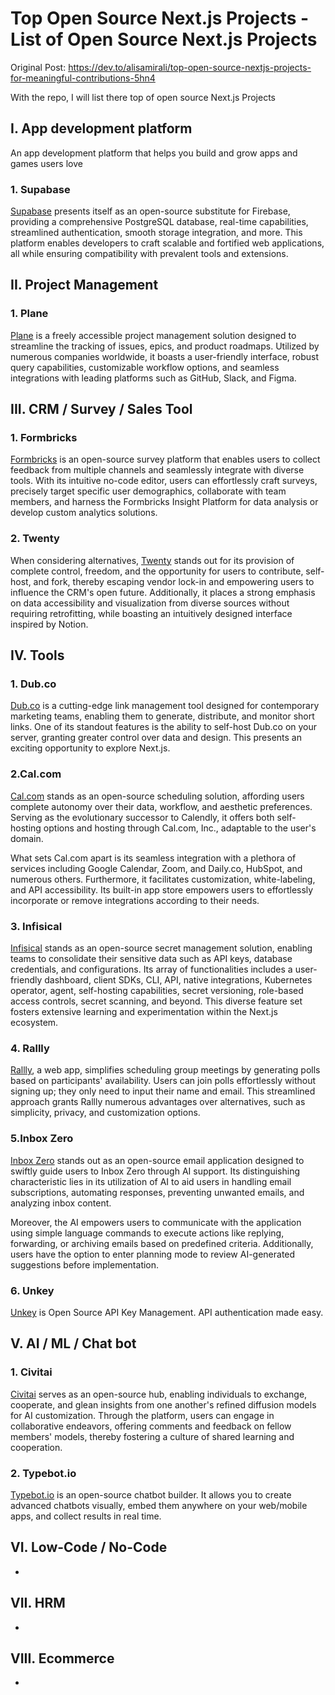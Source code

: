 # Top Open Source Next.js Projects - List of Open Source Next.js Projects

Original Post: https://dev.to/alisamirali/top-open-source-nextjs-projects-for-meaningful-contributions-5hn4

With the repo, I will list there top of open source Next.js Projects

## I. App development platform
An app development platform that helps you build and grow apps and games users love

### 1. Supabase
[Supabase](https://github.com/supabase/supabase) presents itself as an open-source substitute for Firebase, providing a comprehensive PostgreSQL database, real-time capabilities, streamlined authentication, smooth storage integration, and more. 
This platform enables developers to craft scalable and fortified web applications, all while ensuring compatibility with prevalent tools and extensions.


## II. Project Management

### 1. Plane
[Plane](https://github.com/makeplane/plane) is a freely accessible project management solution designed to streamline the tracking of issues, epics, and product roadmaps. Utilized by numerous companies worldwide, it boasts a user-friendly interface, robust query capabilities, customizable workflow options, and seamless integrations with leading platforms such as GitHub, Slack, and Figma.


## III. CRM / Survey / Sales Tool

### 1. Formbricks
[Formbricks](https://github.com/formbricks/formbricks) is an open-source survey platform that enables users to collect feedback from multiple channels and seamlessly integrate with diverse tools. With its intuitive no-code editor, users can effortlessly craft surveys, precisely target specific user demographics, collaborate with team members, and harness the Formbricks Insight Platform for data analysis or develop custom analytics solutions.

### 2. Twenty
When considering alternatives, [Twenty](https://github.com/twentyhq/twenty) stands out for its provision of complete control, freedom, and the opportunity for users to contribute, self-host, and fork, thereby escaping vendor lock-in and empowering users to influence the CRM's open future. Additionally, it places a strong emphasis on data accessibility and visualization from diverse sources without requiring retrofitting, while boasting an intuitively designed interface inspired by Notion.

## IV. Tools

### 1. Dub.co
[Dub.co](https://github.com/dubinc/dub) is a cutting-edge link management tool designed for contemporary marketing teams, enabling them to generate, distribute, and monitor short links. One of its standout features is the ability to self-host Dub.co on your server, granting greater control over data and design. This presents an exciting opportunity to explore Next.js.

### 2.Cal.com
[Cal.com](https://github.com/calcom/cal.com) stands as an open-source scheduling solution, affording users complete autonomy over their data, workflow, and aesthetic preferences. Serving as the evolutionary successor to Calendly, it offers both self-hosting options and hosting through Cal.com, Inc., adaptable to the user's domain.

What sets Cal.com apart is its seamless integration with a plethora of services including Google Calendar, Zoom, and Daily.co, HubSpot, and numerous others. Furthermore, it facilitates customization, white-labeling, and API accessibility. Its built-in app store empowers users to effortlessly incorporate or remove integrations according to their needs.

### 3. Infisical 
[Infisical](https://github.com/Infisical/infisical) stands as an open-source secret management solution, enabling teams to consolidate their sensitive data such as API keys, database credentials, and configurations. Its array of functionalities includes a user-friendly dashboard, client SDKs, CLI, API, native integrations, Kubernetes operator, agent, self-hosting capabilities, secret versioning, role-based access controls, secret scanning, and beyond. This diverse feature set fosters extensive learning and experimentation within the Next.js ecosystem.

### 4. Rallly
[Rallly](https://github.com/lukevella/rallly), a web app, simplifies scheduling group meetings by generating polls based on participants' availability. Users can join polls effortlessly without signing up; they only need to input their name and email. This streamlined approach grants Rallly numerous advantages over alternatives, such as simplicity, privacy, and customization options.

### 5.Inbox Zero
[Inbox Zero](https://github.com/elie222/inbox-zero) stands out as an open-source email application designed to swiftly guide users to Inbox Zero through AI support. Its distinguishing characteristic lies in its utilization of AI to aid users in handling email subscriptions, automating responses, preventing unwanted emails, and analyzing inbox content.

Moreover, the AI empowers users to communicate with the application using simple language commands to execute actions like replying, forwarding, or archiving emails based on predefined criteria. Additionally, users have the option to enter planning mode to review AI-generated suggestions before implementation.

### 6. Unkey
[Unkey](https://github.com/unkeyed/unkey) is Open Source API Key Management. API authentication made easy.

## V. AI / ML / Chat bot

### 1. Civitai  
[Civitai](https://github.com/civitai/civitai) serves as an open-source hub, enabling individuals to exchange, cooperate, and glean insights from one another's refined diffusion models for AI customization. Through the platform, users can engage in collaborative endeavors, offering comments and feedback on fellow members' models, thereby fostering a culture of shared learning and cooperation.

### 2. Typebot.io
[Typebot.io](https://github.com/baptisteArno/typebot.io) is an open-source chatbot builder. It allows you to create advanced chatbots visually, embed them anywhere on your web/mobile apps, and collect results in real time.

## VI. Low-Code / No-Code
- 
## VII. HRM
-
## VIII. Ecommerce
-
